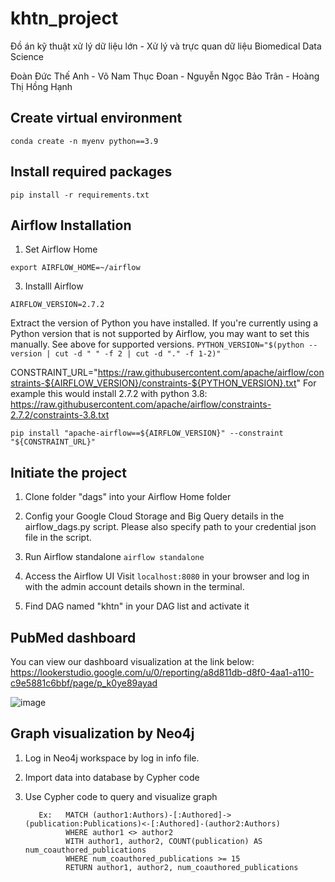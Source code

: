 # khtn_project
Đồ án kỹ thuật xử lý dữ liệu lớn - Xử lý và trực quan dữ liệu Biomedical Data Science

Đoàn Đức Thế Anh	- Võ Nam Thục Đoan -	Nguyễn Ngọc Bảo Trân	- Hoàng Thị Hồng Hạnh	


## Create virtual environment 
```conda create -n myenv python==3.9```

## Install required packages 
```pip install -r requirements.txt```

## Airflow Installation
1. Set Airflow Home

```export AIRFLOW_HOME=~/airflow```
   
3. Installl Airflow

```AIRFLOW_VERSION=2.7.2```

Extract the version of Python you have installed. If you're currently using a Python version that is not supported by Airflow, you may want to set this manually.
See above for supported versions.
```PYTHON_VERSION="$(python --version | cut -d " " -f 2 | cut -d "." -f 1-2)"```

CONSTRAINT_URL="https://raw.githubusercontent.com/apache/airflow/constraints-${AIRFLOW_VERSION}/constraints-${PYTHON_VERSION}.txt"
For example this would install 2.7.2 with python 3.8: https://raw.githubusercontent.com/apache/airflow/constraints-2.7.2/constraints-3.8.txt

```pip install "apache-airflow==${AIRFLOW_VERSION}" --constraint "${CONSTRAINT_URL}"```

## Initiate the project
1. Clone folder "dags" into your Airflow Home folder

2. Config your Google Cloud Storage and Big Query details in the airflow_dags.py script. Please also specify path to your credential json file in the script.

3. Run Airflow standalone
```airflow standalone```

4. Access the Airflow UI
Visit ```localhost:8080``` in your browser and log in with the admin account details shown in the terminal.

5. Find DAG named "khtn" in your DAG list and activate it

## PubMed dashboard
You can view our dashboard visualization at the link below:          
https://lookerstudio.google.com/u/0/reporting/a8d811db-d8f0-4aa1-a110-c9e5881c6bbf/page/p_k0ye89ayad

![image](https://github.com/trannguyen1899/khtn_project/assets/114471604/cf7aea9f-a92c-478c-a3e7-47f631bdaddc)


## Graph visualization by Neo4j
1. Log in Neo4j workspace by log in info file.

2. Import data into database by Cypher code

3. Use Cypher code to query and visualize graph
   ```
      Ex:   MATCH (author1:Authors)-[:Authored]->(publication:Publications)<-[:Authored]-(author2:Authors)
            WHERE author1 <> author2
            WITH author1, author2, COUNT(publication) AS num_coauthored_publications
            WHERE num_coauthored_publications >= 15
            RETURN author1, author2, num_coauthored_publications
   ```
